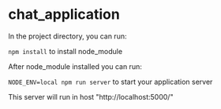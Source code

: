 # chat_application

In the project directory, you can run:

`npm install` to install node_module

After node_module installed you can run:

`NODE_ENV=local npm run server` to start your application server

This server will run in host "http://localhost:5000/"

